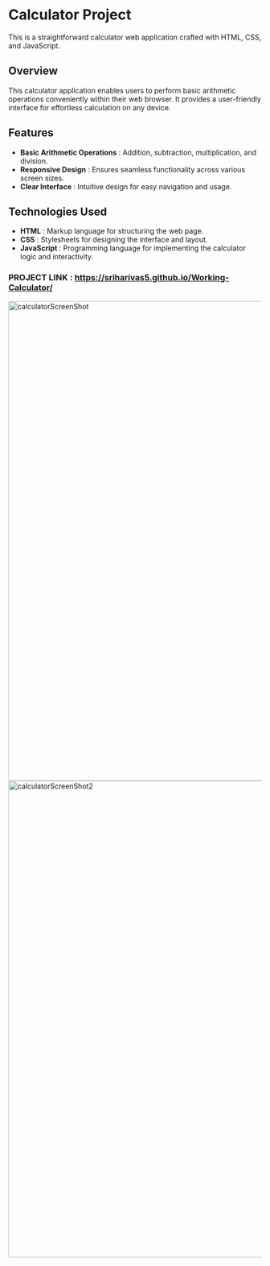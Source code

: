 # Calculator Project
This is a straightforward calculator web application crafted with HTML, CSS, and JavaScript.

## Overview
This calculator application enables users to perform basic arithmetic operations conveniently within their web browser. It provides a user-friendly interface for effortless calculation on any device.

## Features
- **Basic Arithmetic Operations** : Addition, subtraction, multiplication, and division.
- **Responsive Design** : Ensures seamless functionality across various screen sizes.
- **Clear Interface** : Intuitive design for easy navigation and usage.
## Technologies Used
 - **HTML** : Markup language for structuring the web page.
 - **CSS** : Stylesheets for designing the interface and layout.
 - **JavaScript** : Programming language for implementing the calculator logic and interactivity.
### PROJECT LINK : https://sriharivas5.github.io/Working-Calculator/

<img width="953" alt="calculatorScreenShot" src="https://github.com/Sriharivas5/Working-Calculator/assets/155137670/2cd3c22b-71d4-4df7-8879-10aad0f8751d">
<img width="947" alt="calculatorScreenShot2" src="https://github.com/Sriharivas5/Working-Calculator/assets/155137670/460bbad6-672b-49dc-a03f-98d60a9f0eec">
